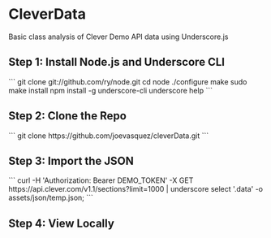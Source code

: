 CleverData
==========

Basic class analysis of Clever Demo API data using Underscore.js

<h2>Step 1: Install Node.js and Underscore CLI</h2>
```
git clone git://github.com/ry/node.git
cd node
./configure
make
sudo make install
npm install -g underscore-cli
underscore help
```

<h2>Step 2: Clone the Repo</h2>
```
git clone https://github.com/joevasquez/cleverData.git
```

<h2>Step 3: Import the JSON</h2>
```
curl -H 'Authorization: Bearer DEMO_TOKEN' -X GET https://api.clever.com/v1.1/sections?limit=1000 | 
  underscore select '.data' -o assets/json/temp.json;
```

<h2>Step 4: View Locally</h2>
